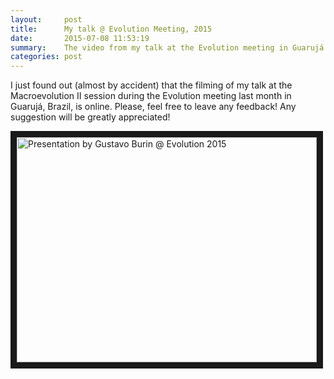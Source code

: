 ```yaml
---
layout:     post
title:      My talk @ Evolution Meeting, 2015
date:       2015-07-08 11:53:19
summary:    The video from my talk at the Evolution meeting in Guarujá is online!
categories: post
---
```


I just found out (almost by accident) that the filming of my talk at the Macroevolution II session during the Evolution meeting last month in Guarujá, Brazil, is online. Please, feel free to leave any feedback! Any suggestion will be greatly appreciated!

<a href="https://www.youtube.com/embed/RSZuK7Tu53E" target="_blank"><img src="https://img.youtube.com/embed/RSZuK7Tu53E/0.jpg" alt="Presentation by Gustavo Burin @ Evolution 2015" width="480" height="360" border="10" /></a>